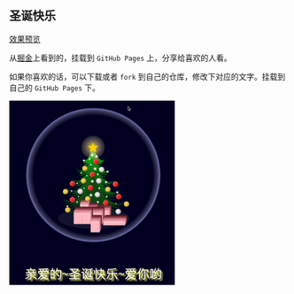 ## 圣诞快乐

[效果预览](https://eyym.github.io/MerryChristmas/)

从[掘金](https://juejin.cn/post/7042544790562406408#comment)上看到的，挂载到 `GitHub Pages` 上，分享给喜欢的人看。

如果你喜欢的话，可以下载或者 `fork` 到自己的仓库，修改下对应的文字。挂载到自己的 `GitHub Pages` 下。

<img src="./preview.gif" alt="preview" style="zoom:50%;" />

